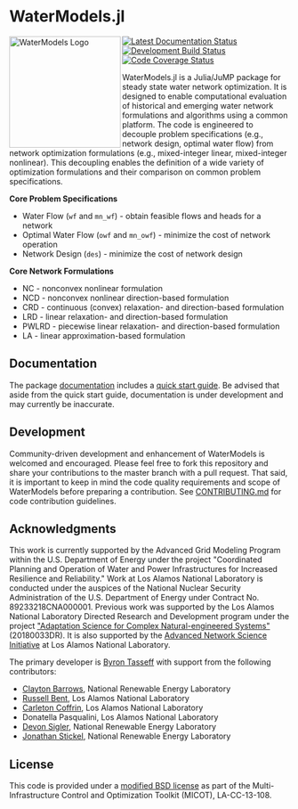 # WaterModels.jl
<img src="https://lanl-ansi.github.io/WaterModels.jl/dev/assets/logo.svg" align="left" width="200" alt="WaterModels Logo">

<a href="https://lanl-ansi.github.io/WaterModels.jl/latest/"><img align="top" src="https://img.shields.io/badge/docs-latest-blue.svg" alt="Latest Documentation Status"></a> <a href="https://github.com/lanl-ansi/WaterModels.jl/actions?query=workflow%3ACI"><img src="https://github.com/lanl-ansi/WaterModels.jl/workflows/CI/badge.svg?branch=master" align="top" alt="Development Build Status"></a> <a href="https://codecov.io/gh/lanl-ansi/WaterModels.jl"><img align="top" src="https://codecov.io/gh/lanl-ansi/WaterModels.jl/branch/master/graph/badge.svg" alt="Code Coverage Status"></a>

WaterModels.jl is a Julia/JuMP package for steady state water network optimization.
It is designed to enable computational evaluation of historical and emerging water network formulations and algorithms using a common platform.
The code is engineered to decouple problem specifications (e.g., network design, optimal water flow) from network optimization formulations (e.g., mixed-integer linear, mixed-integer nonlinear).
This decoupling enables the definition of a wide variety of optimization formulations and their comparison on common problem specifications.

**Core Problem Specifications**
* Water Flow (`wf` and `mn_wf`) - obtain feasible flows and heads for a network
* Optimal Water Flow (`owf` and `mn_owf`) - minimize the cost of network operation
* Network Design (`des`) - minimize the cost of network design

**Core Network Formulations**
* NC - nonconvex nonlinear formulation
* NCD - nonconvex nonlinear direction-based formulation
* CRD - continuous (convex) relaxation- and direction-based formulation
* LRD - linear relaxation- and direction-based formulation
* PWLRD - piecewise linear relaxation- and direction-based formulation
* LA - linear approximation-based formulation

## Documentation
The package [documentation](https://lanl-ansi.github.io/WaterModels.jl/latest) includes a [quick start guide](https://lanl-ansi.github.io/WaterModels.jl/latest/quickguide).
Be advised that aside from the quick start guide, documentation is under development and may currently be inaccurate.

## Development
Community-driven development and enhancement of WaterModels is welcomed and encouraged.
Please feel free to fork this repository and share your contributions to the master branch with a pull request.
That said, it is important to keep in mind the code quality requirements and scope of WaterModels before preparing a contribution.
See [CONTRIBUTING.md](https://github.com/lanl-ansi/WaterModels.jl/blob/master/CONTRIBUTING.md) for code contribution guidelines.

## Acknowledgments
This work is currently supported by the Advanced Grid Modeling Program within the U.S. Department of Energy under the project "Coordinated Planning and Operation of Water and Power Infrastructures for Increased Resilience and Reliability."
Work at Los Alamos National Laboratory is conducted under the auspices of the National Nuclear Security Administration of the U.S. Department of Energy under Contract No. 89233218CNA000001.
Previous work was supported by the Los Alamos National Laboratory Directed Research and Development program under the project ["Adaptation Science for Complex Natural-engineered Systems"](http://www.lanl.gov/projects/nesma) (20180033DR).
It is also supported by the [Advanced Network Science Initiative](https://lanl-ansi.github.io) at Los Alamos National Laboratory.

The primary developer is [Byron Tasseff](https://github.com/tasseff) with support from the following contributors:
- [Clayton Barrows](https://github.com/claytonpbarrows), National Renewable Energy Laboratory
- [Russell Bent](https://github.com/rb004f), Los Alamos National Laboratory
- [Carleton Coffrin](https://github.com/ccoffrin), Los Alamos National Laboratory
- Donatella Pasqualini, Los Alamos National Laboratory
- [Devon Sigler](https://github.com/dsigler1234), National Renewable Energy Laboratory
- [Jonathan Stickel](https://github.com/jjstickel), National Renewable Energy Laboratory

## License
This code is provided under a [modified BSD license](https://github.com/lanl-ansi/WaterModels.jl/blob/master/LICENSE.md) as part of the Multi-Infrastructure Control and Optimization Toolkit (MICOT), LA-CC-13-108.
